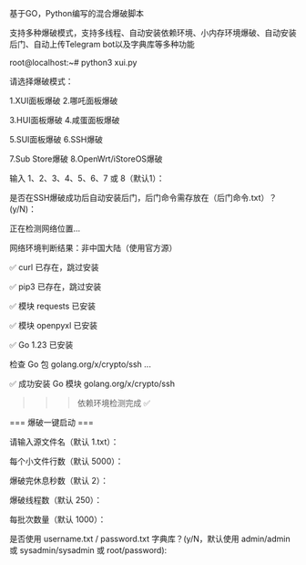 基于GO，Python编写的混合爆破脚本

支持多种爆破模式，支持多线程、自动安装依赖环境、小内存环境爆破、自动安装后门、自动上传Telegram bot以及字典库等多种功能

root@localhost:~# python3 xui.py

请选择爆破模式：

1.XUI面板爆破  2.哪吒面板爆破

3.HUI面板爆破  4.咸蛋面板爆破

5.SUI面板爆破  6.SSH爆破

7.Sub Store爆破  8.OpenWrt/iStoreOS爆破

输入 1、2、3、4、5、6、7 或 8（默认1）：

是否在SSH爆破成功后自动安装后门，后门命令需存放在（后门命令.txt）？(y/N)：

正在检测网络位置...

网络环境判断结果：非中国大陆（使用官方源）

✅ curl 已存在，跳过安装

✅ pip3 已存在，跳过安装

✅ 模块 requests 已安装

✅ 模块 openpyxl 已安装

✅ Go 1.23 已安装

检查 Go 包 golang.org/x/crypto/ssh ...

✅ 成功安装 Go 模块 golang.org/x/crypto/ssh

>>> 依赖环境检测完成 ✅

=== 爆破一键启动 ===

请输入源文件名（默认 1.txt）：

每个小文件行数（默认 5000）：

爆破完休息秒数（默认 2）：

爆破线程数（默认 250）：

每批次数量（默认 1000）：

是否使用 username.txt / password.txt 字典库？(y/N，默认使用 admin/admin 或 sysadmin/sysadmin 或 root/password): 
